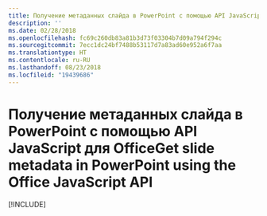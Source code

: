 ```yaml
---
title: Получение метаданных слайда в PowerPoint с помощью API JavaScript для Office
description: ''
ms.date: 02/28/2018
ms.openlocfilehash: fc69c260db83a81b3d73f03304b7d09a794f294c
ms.sourcegitcommit: 7ecc1dc24bf7488b53117d7a83ad60e952a6f7aa
ms.translationtype: HT
ms.contentlocale: ru-RU
ms.lasthandoff: 08/23/2018
ms.locfileid: "19439686"
---
```

# <a name="get-slide-metadata-in-powerpoint-using-the-office-javascript-api"></a><span data-ttu-id="53b63-102">Получение метаданных слайда в PowerPoint с помощью API JavaScript для Office</span><span class="sxs-lookup"><span data-stu-id="53b63-102">Get slide metadata in PowerPoint using the Office JavaScript API</span></span>

[!INCLUDE[](../includes/powerpoint-tutorial-get-slide-metadata.md)]
